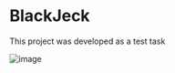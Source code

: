 # BlackJeck
This project was developed as a test task


![image](https://github.com/Sanechek962/BlackJeck/assets/104301715/71654c3b-471f-4229-9299-37d460a7ee8a)

